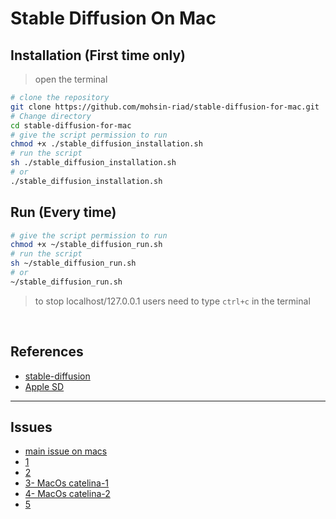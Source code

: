 # Stable Diffusion On Mac 

## Installation (First time only)
> open the terminal

```bash
# clone the repository
git clone https://github.com/mohsin-riad/stable-diffusion-for-mac.git
# Change directory
cd stable-diffusion-for-mac
# give the script permission to run
chmod +x ./stable_diffusion_installation.sh
# run the script
sh ./stable_diffusion_installation.sh
# or
./stable_diffusion_installation.sh
```

## Run (Every time)
```bash
# give the script permission to run
chmod +x ~/stable_diffusion_run.sh
# run the script
sh ~/stable_diffusion_run.sh
# or
~/stable_diffusion_run.sh
```

> to stop localhost/127.0.0.1 users need to type `ctrl+c` in the terminal

<br>

## References

- [stable-diffusion](https://github.com/AUTOMATIC1111/stable-diffusion-webui)
- [Apple SD](https://github.com/apple/ml-stable-diffusion)

<hr>

## Issues

- [main issue on macs](https://github.com/AUTOMATIC1111/stable-diffusion-webui/discussions/5461#discussion-4630416)
- [1](https://github.com/AUTOMATIC1111/stable-diffusion-webui/discussions/5461#discussioncomment-4569536)
- [2](https://github.com/AUTOMATIC1111/stable-diffusion-webui/discussions/5461#discussioncomment-4561038)
- [3- MacOs catelina-1](https://github.com/AUTOMATIC1111/stable-diffusion-webui/discussions/5461#discussioncomment-4591464)
- [4- MacOs catelina-2](https://github.com/AUTOMATIC1111/stable-diffusion-webui/discussions/5461#discussioncomment-4926527)
- [5](https://github.com/AUTOMATIC1111/stable-diffusion-webui/discussions/5461#discussioncomment-5125114)
